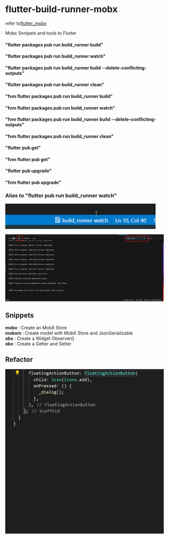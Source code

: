 <!--
 * @Author: wenhui.dong dongwh@akulaku.com
 * @Date: 2023-12-14 16:48:56
 * @LastEditors: wenhui.dong dongwh@akulaku.com
 * @LastEditTime: 2023-12-19 11:28:29
 * @FilePath: /flutter-build-runner-mobx/README.md
 * @Description: 这是默认设置,请设置`customMade`, 打开koroFileHeader查看配置 进行设置: https://github.com/OBKoro1/koro1FileHeader/wiki/%E9%85%8D%E7%BD%AE
-->

# flutter-build-runner-mobx

refer to[flutter_mobx](https://marketplace.visualstudio.com/items?itemName=Flutterando.flutter-mobx)

Mobx Snnipets and tools to Flutter

#### "flutter packages pub run build_runner build" <br>
#### "flutter packages pub run build_runner watch" <br>
#### "flutter packages pub run build_runner build --delete-conflicting-outputs" <br>
#### "flutter packages pub run build_runner clean" <br>
#### "fvm flutter packages pub run build_runner build" <br>
#### "fvm flutter packages pub run build_runner watch" <br>
#### "fvm flutter packages pub run build_runner build --delete-conflicting-outputs" <br>
#### "fvm flutter packages pub run build_runner clean" <br>
#### "flutter pub get" <br>
#### "fvm flutter pub get" <br>
#### "flutter pub upgrade" <br>
#### "fvm flutter pub upgrade" <br>

### Alias to "flutter pub run build_runner watch"
![Alt Text](https://raw.githubusercontent.com/wenhui-dong/flutter-build-runner-mobx/master/mobx2.gif)

![Alt Text](https://raw.githubusercontent.com/wenhui-dong/flutter-build-runner-mobx/master/mobx3.png)


## Snippets

**mobx** : Create an MobX Store <br>
**mobxm** : Create model with MobX Store and JsonSerializable <br>
**obs**  : Create a Widget Observer() <br>
**obx**  : Create a Getter and Setter <br>


## Refactor
![Alt Text](https://raw.githubusercontent.com/wenhui-dong/flutter-build-runner-mobx/master/mobx.gif)



